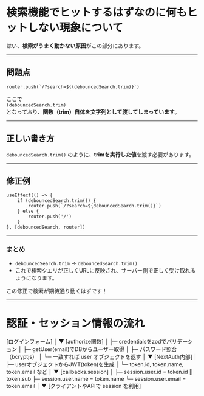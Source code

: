 # 検索機能でヒットするはずなのに何もヒットしない現象について

はい、**検索がうまく動かない原因**がこの部分にあります。

---

## 問題点

```tsx
router.push(`/?search=${(debouncedSearch.trim)}`)
```

ここで  
`(debouncedSearch.trim)`  
となっており、**関数（trim）自体を文字列として渡してしまっています**。

---

## 正しい書き方

`debouncedSearch.trim()` のように、**trimを実行した値**を渡す必要があります。

---

## 修正例

````tsx
useEffect(() => {
    if (debouncedSearch.trim()) {
        router.push(`/?search=${debouncedSearch.trim()}`)
    } else {
        router.push('/')
    }
}, [debouncedSearch, router])
````

---

### まとめ

- `debouncedSearch.trim` → `debouncedSearch.trim()`
- これで検索クエリが正しくURLに反映され、サーバー側で正しく受け取れるようになります。

この修正で検索が期待通り動くはずです！

--------

# 認証・セッション情報の流れ

[ログインフォーム]
    │
    ▼
[authorize関数]
  │
  ├─ credentialsをzodでバリデーション
  │
  ├─ getUser(email)でDBからユーザー取得
  │
  ├─ パスワード照合（bcryptjs）
  │
  └─ 一致すれば user オブジェクトを返す
    │
    ▼
[NextAuth内部]
  │
  ├─ userオブジェクトからJWT(token)を生成
  │   └─ token.id, token.name, token.email など
  │
  ▼
[callbacks.session]
  │
  ├─ session.user.id = token.id || token.sub
  ├─ session.user.name = token.name
  └─ session.user.email = token.email
    │
    ▼
[クライアントやAPIで session を利用]